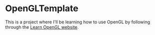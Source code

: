 # OpenGLTemplate
This is a project where I'll be learning how to use OpenGL by following through the [Learn OpenGL website](https://learnopengl.com/). 
